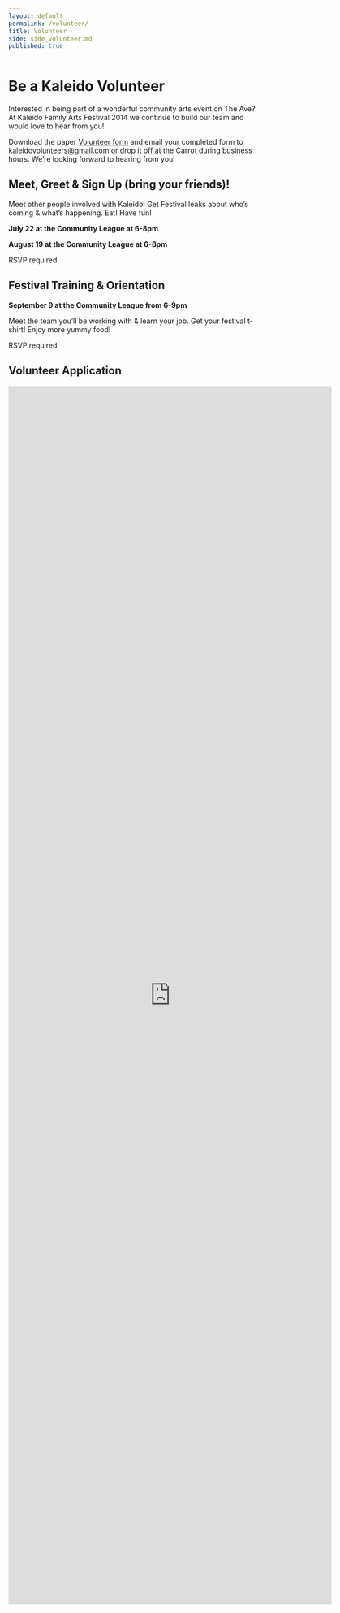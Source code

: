 ```yaml
---
layout: default
permalink: /volunteer/
title: Volunteer
side: side_volunteer.md
published: true
---
```


# Be a Kaleido Volunteer

Interested in being part of a wonderful community arts event on The Ave? At Kaleido Family Arts Festival 2014 we continue to build our team and would love to hear from you!

Download the paper [Volunteer form](https://www.dropbox.com/s/pofmk4w4hlqholw/2014-Kaleido-Volunteer-App.pdf) and email your completed form to <kaleidovolunteers@gmail.com> or drop it off at the Carrot during business hours. We’re looking forward to hearing from you!


## Meet, Greet & Sign Up (bring your friends)!

Meet other people involved with Kaleido!
Get Festival leaks about who’s coming & what’s happening.
Eat! Have fun!

**July 22 at the Community League at 6-8pm**

**August 19 at the Community League at 6-8pm**

RSVP required

## Festival Training & Orientation

**September 9 at the Community League from 6-9pm**

Meet the team you’ll be working with & learn your job.
Get your festival t-shirt!
Enjoy more yummy food!

RSVP required

## Volunteer Application

<iframe src="https://docs.google.com/forms/d/1VOxRHyIrNzS9b1gW8JVR-oPEdIS62g2aVgTA7U5yPl8/viewform?embedded=true" width="637" height="2400" frameborder="0" marginheight="0" marginwidth="0">Loading...</iframe>